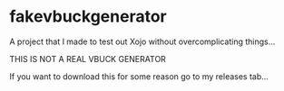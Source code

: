# fakevbuckgenerator
A project that I made to test out Xojo without overcomplicating things...

THIS IS NOT A REAL VBUCK GENERATOR

If you want to download this for some reason go to my releases tab...

